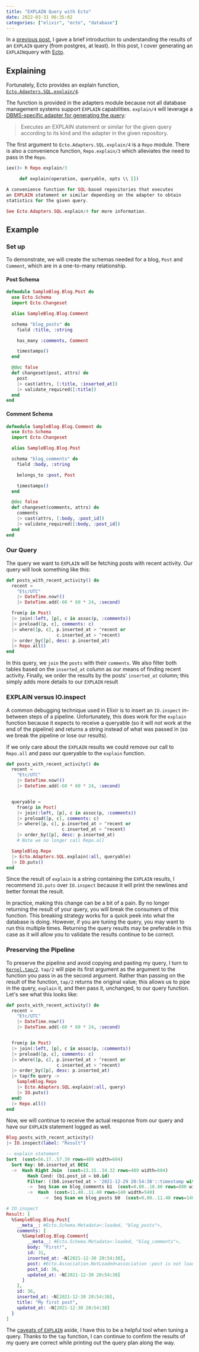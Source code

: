 ```yaml
---
title: "EXPLAIN Query with Ecto"
date: 2022-03-31 06:35:02
categories: ["elixir", "ecto", "database"]
---
```


In a [previous post](/2021/09/intro-to-postgres-explain), I gave a brief introduction to understanding the results of an `EXPLAIN` query (from postgres, at least). In this post, I cover generating an `EXPLAIN`query with [Ecto](https://hexdocs.pm/ecto/Ecto.html).

## Explaining

Fortunately, Ecto provides an explain function, [`Ecto.Adapters.SQL.explain/4`](https://hexdocs.pm/ecto_sql/Ecto.Adapters.SQL.html#explain/4).

The function is provided in the adapters module because not all database management systems support `EXPLAIN` capabilities. `explain/4` will leverage a [DBMS-specific adapter for generating the query](https://hexdocs.pm/ecto_sql/Ecto.Adapters.SQL.Connection.html#c:explain_query/4):

> Executes an EXPLAIN statement or similar for the given query according to its kind and the adapter in the given repository.

The first argument to `Ecto.Adapters.SQL.explain/4` is a `Repo` module. There is also a convenience function, `Repo.explain/3` which alleviates the need to pass in the `Repo`.

```ex
iex()> h Repo.explain/3

     def explain(operation, queryable, opts \\ [])

A convenience function for SQL-based repositories that executes
an EXPLAIN statement or similar depending on the adapter to obtain
statistics for the given query.

See Ecto.Adapters.SQL.explain/4 for more information.
```

## Example

### Set up

To demonstrate, we will create the schemas needed for a blog, `Post` and `Comment`, which are in a one-to-many relationship.

#### Post Schema

```ex
defmodule SampleBlog.Blog.Post do
  use Ecto.Schema
  import Ecto.Changeset

  alias SampleBlog.Blog.Comment

  schema "blog_posts" do
    field :title, :string

    has_many :comments, Comment

    timestamps()
  end

  @doc false
  def changeset(post, attrs) do
    post
    |> cast(attrs, [:title, :inserted_at])
    |> validate_required([:title])
  end
end
```

#### Comment Schema

```ex
defmodule SampleBlog.Blog.Comment do
  use Ecto.Schema
  import Ecto.Changeset

  alias SampleBlog.Blog.Post

  schema "blog_comments" do
    field :body, :string

    belongs_to :post, Post

    timestamps()
  end

  @doc false
  def changeset(comments, attrs) do
    comments
    |> cast(attrs, [:body, :post_id])
    |> validate_required([:body, :post_id])
  end
end
```

### Our Query

The query we want to `EXPLAIN` will be fetching posts with recent activity. Our query will look something like this:

```ex
def posts_with_recent_activity() do
  recent =
    "Etc/UTC"
    |> DateTime.now!()
    |> DateTime.add(-60 * 60 * 24, :second)

  from(p in Post)
  |> join(:left, [p], c in assoc(p, :comments))
  |> preload([p, c], comments: c)
  |> where([p, c], p.inserted_at > ^recent or
                   c.inserted_at > ^recent)
  |> order_by([p], desc: p.inserted_at)
  |> Repo.all()
end
```

In this query, we `join` the `posts` with their `comments`. We also filter both tables based on the `inserted_at` column as our means of finding recent activity. Finally, we order the results by the posts' `inserted_at` column; this simply adds more details to our `EXPLAIN` result

### EXPLAIN versus IO.inspect

A common debugging technique used in Elixir is to insert an `IO.inspect` in-between steps of a pipeline. Unfortunately, this does work for the `explain` function because it expects to receive a queryable (so it will not work at the end of the pipeline) and returns a string instead of what was passed in (so we break the pipeline or lose our results).

If we only care about the `EXPLAIN` results we could remove our call to `Repo.all` and pass our queryable to the `explain` function.

```ex
def posts_with_recent_activity() do
  recent =
    "Etc/UTC"
    |> DateTime.now!()
    |> DateTime.add(-60 * 60 * 24, :second)


  queryable =
    from(p in Post)
    |> join(:left, [p], c in assoc(p, :comments))
    |> preload([p, c], comments: c)
    |> where([p, c], p.inserted_at > ^recent or
                     c.inserted_at > ^recent)
    |> order_by([p], desc: p.inserted_at)
    # Note we no longer call Repo.all

  SampleBlog.Repo
  |> Ecto.Adapters.SQL.explain(:all, queryable)
  |> IO.puts()
end
```

Since the result of `explain` is a string containing the `EXPLAIN` results, I recommend `IO.puts` over `IO.inspect` because it will print the newlines and better format the result.

In practice, making this change can be a bit of a pain. By no longer returning the result of your query, you will break the consumers of this function. This breaking strategy works for a quick peek into what the database is doing. However, if you are tuning the query, you may want to run this multiple times. Returning the query results may be preferable in this case as it will allow you to validate the results continue to be correct.

### Preserving the Pipeline

To preserve the pipeline and avoid copying and pasting my query, I turn to [`Kernel.tap/2`](https://hexdocs.pm/elixir/main/Kernel.html#tap/2). `tap/2` will pipe its first argument as the argument to the function you pass in as the second argument. Rather than passing on the result of the function, `tap/2` returns the original value; this allows us to pipe in the query, `explain` it, and then pass it, unchanged, to our query function. Let's see what this looks like:

```ex
def posts_with_recent_activity() do
  recent =
    "Etc/UTC"
    |> DateTime.now!()
    |> DateTime.add(-60 * 60 * 24, :second)


  from(p in Post)
  |> join(:left, [p], c in assoc(p, :comments))
  |> preload([p, c], comments: c)
  |> where([p, c], p.inserted_at > ^recent or
                   c.inserted_at > ^recent)
  |> order_by([p], desc: p.inserted_at)
  |> tap(fn query ->
    SampleBlog.Repo
    |> Ecto.Adapters.SQL.explain(:all, query)
    |> IO.puts()
  end)
  |> Repo.all()
end
```

Now, we will continue to receive the actual response from our query and have our `EXPLAIN` statement logged as well.

```ex
Blog.posts_with_recent_activity()
|> IO.inspect(label: "Result")
```

```sql
-- explain statement
Sort  (cost=56.17..57.39 rows=489 width=604)
  Sort Key: b0.inserted_at DESC
  ->  Hash Right Join  (cost=13.15..34.32 rows=489 width=604)
        Hash Cond: (b1.post_id = b0.id)
        Filter: ((b0.inserted_at > '2021-12-29 20:54:38'::timestamp without time zone) OR (b1.inserted_at > '2021-12-29 20:54:38'::timestamp without time zone))
        ->  Seq Scan on blog_comments b1  (cost=0.00..18.80 rows=880 width=64)
        ->  Hash  (cost=11.40..11.40 rows=140 width=540)
              ->  Seq Scan on blog_posts b0  (cost=0.00..11.40 rows=140 width=540)
```

```elixir
# IO.inspect
Result: [
  %SampleBlog.Blog.Post{
    __meta__: #Ecto.Schema.Metadata<:loaded, "blog_posts">,
    comments: [
      %SampleBlog.Blog.Comment{
        __meta__: #Ecto.Schema.Metadata<:loaded, "blog_comments">,
        body: "First!",
        id: 31,
        inserted_at: ~N[2021-12-30 20:54:38],
        post: #Ecto.Association.NotLoaded<association :post is not loaded>,
        post_id: 36,
        updated_at: ~N[2021-12-30 20:54:38]
      }
    ],
    id: 36,
    inserted_at: ~N[2021-12-30 20:54:38],
    title: "My first post",
    updated_at: ~N[2021-12-30 20:54:38]
  }
]
```

The [caveats of `EXPLAIN`](/2021/09/intro-to-postgres-explain/#caveats) aside, I have this to be a helpful tool when tuning a query. Thanks to the `tap` function, I can continue to confirm the results of my query are correct while printing out the query plan along the way.
